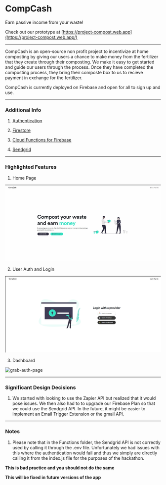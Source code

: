 # CompCash #

Earn passive income from your waste!

Check out our prototype at [https://project-compost.web.app](https://project-compost.web.app/) 

---

CompCash is an open-source non profit project to incentivize at home composting by giving our users a chance to make money from the fertilizer that they create through their composting. We make it easy to get started and guide our users through the process. Once they have completed the composting process, they bring their composte box to us to recieve payment in exchange for the fertilizer.

CompCash is currently deployed on Firebase and open for all to sign up and use.

---

### Additional Info ###

1. [Authentication](https://firebase.google.com/docs/auth)

2. [Firestore](https://firebase.google.com/docs/firestore)

3. [Cloud Functions for Firebase](https://firebase.google.com/docs/functions)

4. [Sendgrid](https://sendgrid.com/docs/api-reference/)

---

### Highlighted Features ###

1. Home Page
<p align="center">

![grab-landing-page](https://github.com/Wolf4992/Project-Compost/blob/main/readmeAssets/Compcash%20Homepage.gif)

</p>

2. User Auth and Login

<p align="center">

![grab-auth-page](https://github.com/Wolf4992/Project-Compost/blob/main/readmeAssets/CompCash%20Authpage.jpg)

</p>

3. Dashboard

<p align="center">

![grab-auth-page](https://github.com/Wolf4992/Project-Compost/blob/main/readmeAssets/CompCast%20Dashboard.gif)

</p>

---

### Significant Design Decisions ###

1. We started with looking to use the Zapier API but realized that it would pose issues. We then also had to to upgrade our Firebase Plan so that we could use the Sendgrid API. In the future, it might be easier to implement an Email Trigger Extension or the gmail API.

---

### Notes ###

1. Please note that in the Functions folder, the Sendgrid API is not correctly used by calling it through the .env file. Unfortunately we had issues with this where the authentication would fail and thus we simply are directly calling it from the index.js file for the purposes of the hackathon.

__This is bad practice and you should not do the same__

__This will be fixed in future versions of the app__

